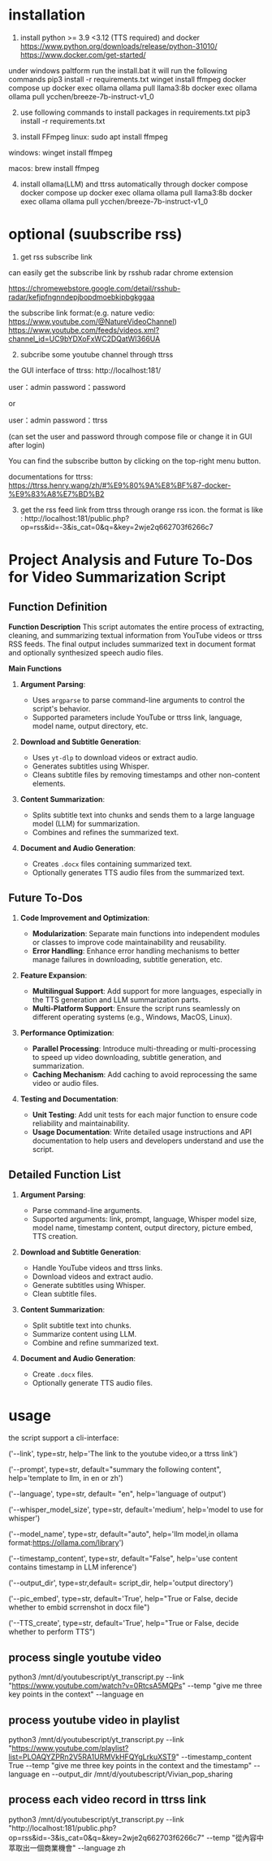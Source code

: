 # installation
1. install python >= 3.9 <3.12 (TTS required) and docker
https://www.python.org/downloads/release/python-31010/
https://www.docker.com/get-started/

under windows paltform run the install.bat
it will run the following commands
pip3 install -r requirements.txt
winget install ffmpeg
docker compose up
docker exec ollama ollama pull llama3:8b
docker exec ollama ollama pull ycchen/breeze-7b-instruct-v1_0

2. use following commands to install packages in requirements.txt
pip3 install -r requirements.txt

3. install FFmpeg
linux:
sudo apt install ffmpeg

windows:
winget install ffmpeg

macos:
brew install ffmpeg

4. install ollama(LLM) and ttrss automatically through docker compose
docker compose up
docker exec ollama ollama pull llama3:8b
docker exec ollama ollama pull ycchen/breeze-7b-instruct-v1_0

# optional (suubscribe rss)

1. get rss subscribe link 

can easily get the subscribe link by rsshub radar chrome extension

https://chromewebstore.google.com/detail/rsshub-radar/kefjpfngnndepjbopdmoebkipbgkggaa

the subscribe link format:(e.g. nature vedio: https://www.youtube.com/@NatureVideoChannel)
https://www.youtube.com/feeds/videos.xml?channel_id=UC9bYDXoFxWC2DQatWI366UA

2. subcribe some youtube channel through ttrss

the GUI interface of ttrss: http://localhost:181/
 
user：admin 
password：password

or

user：admin 
password：ttrss

(can set the user and password through compose file or change it in GUI after login)

You can find the subscribe button by clicking on the top-right menu button.

documentations for ttrss: https://ttrss.henry.wang/zh/#%E9%80%9A%E8%BF%87-docker-%E9%83%A8%E7%BD%B2

3. get the rss feed link from ttrss through orange rss icon.
the format is like : http://localhost:181/public.php?op=rss&id=-3&is_cat=0&q=&key=2wje2q662703f6266c7


# Project Analysis and Future To-Dos for Video Summarization Script

## Function Definition

**Function Description**
This script automates the entire process of extracting, cleaning, and summarizing textual information from YouTube videos or ttrss RSS feeds. The final output includes summarized text in document format and optionally synthesized speech audio files.

**Main Functions**
1. **Argument Parsing**:
   - Uses `argparse` to parse command-line arguments to control the script's behavior.
   - Supported parameters include YouTube or ttrss link, language, model name, output directory, etc.

2. **Download and Subtitle Generation**:
   - Uses `yt-dlp` to download videos or extract audio.
   - Generates subtitles using Whisper.
   - Cleans subtitle files by removing timestamps and other non-content elements.

3. **Content Summarization**:
   - Splits subtitle text into chunks and sends them to a large language model (LLM) for summarization.
   - Combines and refines the summarized text.

4. **Document and Audio Generation**:
   - Creates `.docx` files containing summarized text.
   - Optionally generates TTS audio files from the summarized text.

## Future To-Dos

1. **Code Improvement and Optimization**:
   - **Modularization**: Separate main functions into independent modules or classes to improve code maintainability and reusability.
   - **Error Handling**: Enhance error handling mechanisms to better manage failures in downloading, subtitle generation, etc.

2. **Feature Expansion**:
   - **Multilingual Support**: Add support for more languages, especially in the TTS generation and LLM summarization parts.
   - **Multi-Platform Support**: Ensure the script runs seamlessly on different operating systems (e.g., Windows, MacOS, Linux).

3. **Performance Optimization**:
   - **Parallel Processing**: Introduce multi-threading or multi-processing to speed up video downloading, subtitle generation, and summarization.
   - **Caching Mechanism**: Add caching to avoid reprocessing the same video or audio files.

4. **Testing and Documentation**:
   - **Unit Testing**: Add unit tests for each major function to ensure code reliability and maintainability.
   - **Usage Documentation**: Write detailed usage instructions and API documentation to help users and developers understand and use the script.


## Detailed Function List

1. **Argument Parsing**:
   - Parse command-line arguments.
   - Supported arguments: link, prompt, language, Whisper model size, model name, timestamp content, output directory, picture embed, TTS creation.

2. **Download and Subtitle Generation**:
   - Handle YouTube videos and ttrss links.
   - Download videos and extract audio.
   - Generate subtitles using Whisper.
   - Clean subtitle files.

3. **Content Summarization**:
   - Split subtitle text into chunks.
   - Summarize content using LLM.
   - Combine and refine summarized text.

4. **Document and Audio Generation**:
   - Create `.docx` files.
   - Optionally generate TTS audio files.


# usage 
the script support a cli-interface:

('--link', type=str, help='The link to the youtube video,or a ttrss link')

('--prompt', type=str, default="summary the following content", help='template to llm, in en or zh')

('--language', type=str, default= "en", help='language of output')

('--whisper_model_size', type=str, default='medium', help='model to use for whisper')

('--model_name', type=str, default="auto", help='llm model,in ollama format:https://ollama.com/library')

('--timestamp_content', type=str, default="False", help='use content contains timestamp in LLM inference')

('--output_dir', type=str,default= script_dir, help='output directory')

('--pic_embed', type=str, default='True', help="True or False, decide whether to embid scrrenshot in docx file")

('--TTS_create', type=str, default='True', help="True or False, decide whether to perform TTS")


## process single youtube video
python3  /mnt/d/youtubescript/yt_transcript.py --link "https://www.youtube.com/watch?v=0RtcsA5MQPs" --temp "give me three key points in the context" --language en

## process youtube video in playlist
python3  /mnt/d/youtubescript/yt_transcript.py --link "https://www.youtube.com/playlist?list=PLOAQYZPRn2V5RA1URMVkHFQYgLrkuXST9" --timestamp_content True --temp "give me three key points in the context and the timestamp" --language en --output_dir /mnt/d/youtubescript/Vivian_pop_sharing

## process each video record in ttrss link
python3  /mnt/d/youtubescript/yt_transcript.py --link "http://localhost:181/public.php?op=rss&id=-3&is_cat=0&q=&key=2wje2q662703f6266c7" --temp "從內容中萃取出一個商業機會" --language zh